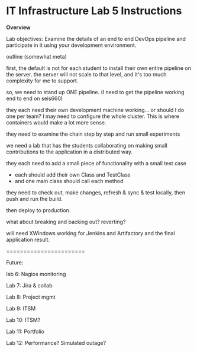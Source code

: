 # IT Infrastructure Lab 5 Instructions #
**Overview**

Lab objectives:
Examine the details of an end to end DevOps pipeline and participate in it using your development environment.

outline (somewhat meta)

first, the default is not for each student to install their own entire pipeline on the server. the server will not scale to that level, and it's too much complexity for me to support.

so, we need to stand up ONE pipeline. (I need to get the pipeline working end to end on seis660)

they each need their own development machine working... or should I do one per team?  I may need to configure the whole cluster. This is where containers would make a lot more sense. 

they need to examine the chain step by step and run small experiments

we need a lab that has the students collaborating on making small contributions to the application in a distributed way.

they each need to add a small piece of functionality with a small test case
  - each should add their own Class and TestClass
  - and one main class should call each method



they need to check out, make changes, refresh & sync & test locally, then push and run the build.

then deploy to production.

what about breaking and backing out? reverting?

will need XWindows working for Jenkins and Artifactory and the final application result.




=======================

Future:

lab 6: Nagios monitoring

Lab 7: Jira & collab

Lab 8: Project mgmt

Lab 9: ITSM

Lab 10: ITSM?

Lab 11: Portfolio

Lab 12: Performance? Simulated outage?

